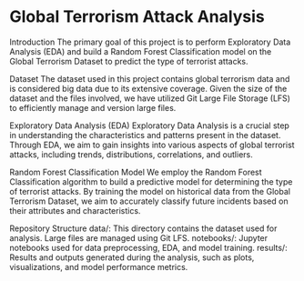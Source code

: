 # Global Terrorism Attack Analysis
Introduction
The primary goal of this project is to perform Exploratory Data Analysis (EDA) and build a Random Forest Classification model on the Global Terrorism Dataset to predict the type of terrorist attacks.

Dataset
The dataset used in this project contains global terrorism data and is considered big data due to its extensive coverage. Given the size of the dataset and the files involved, we have utilized Git Large File Storage (LFS) to efficiently manage and version large files.

Exploratory Data Analysis (EDA)
Exploratory Data Analysis is a crucial step in understanding the characteristics and patterns present in the dataset. Through EDA, we aim to gain insights into various aspects of global terrorist attacks, including trends, distributions, correlations, and outliers.

Random Forest Classification Model
We employ the Random Forest Classification algorithm to build a predictive model for determining the type of terrorist attacks. By training the model on historical data from the Global Terrorism Dataset, we aim to accurately classify future incidents based on their attributes and characteristics.

Repository Structure
data/: This directory contains the dataset used for analysis. Large files are managed using Git LFS.
notebooks/: Jupyter notebooks used for data preprocessing, EDA, and model training.
results/: Results and outputs generated during the analysis, such as plots, visualizations, and model performance metrics.
